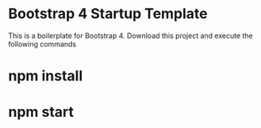 # Bootstrap 4 Startup Template
  This is a boilerplate for Bootstrap 4.
  Download this project and execute the following commands
# npm install
# npm start
